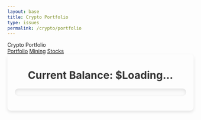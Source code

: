 ```yaml
---
layout: base
title: Crypto Portfolio
type: issues
permalink: /crypto/portfolio
---
```

<link rel="stylesheet" href="{{site.baseurl}}/assets/css/portfolio.css">
<script src="https://cdn.jsdelivr.net/npm/chart.js"></script>

<style>
    h1 {
        color: #333;
        margin-top: 20px;
    }
    .container {
        max-width: 1000px;
        padding: 20px;
        border-radius: 10px;
        box-shadow: 0 4px 8px rgba(0, 0, 0, 0.1);
        text-align: center;
    }
    .crypto-list {
        display: flex;
        flex-wrap: wrap;
        gap: 15px;
        justify-content: center;
        overflow-y: auto;
        max-height: 400px;
        padding: 10px;
        background-color: #fafafa;
        border-radius: 10px;
        box-shadow: inset 0 4px 8px rgba(0, 0, 0, 0.1);
        margin-bottom: 20px;
    }
    .crypto-item {
        background-color: #333;
        color: #fff;
        padding: 10px;
        border-radius: 8px;
        box-shadow: 0 4px 6px rgba(0, 0, 0, 0.1);
        cursor: pointer;
        text-align: center;
        width: 120px;
        transition: transform 0.2s;
    }
    .crypto-item:hover {
        transform: scale(1.05);
        background-color: #444;
    }
    .modal {
        display: none;
        position: fixed;
        z-index: 10;
        left: 0;
        top: 0;
        width: 100%;
        height: 100%;
        background-color: rgba(0, 0, 0, 0.5);
        align-items: center;
        justify-content: center;
    }
    .modal-content {
        background-color: #fff;
        padding: 20px;
        border-radius: 10px;
        width: 90%;
        max-width: 500px;
        box-shadow: 0 4px 8px rgba(0, 0, 0, 0.2);
        text-align: center;
        position: relative;
        color: #333;
    }
    .chart-container {
        height: 300px;
        margin: 20px 0;
    }
    .modal-close {
        position: absolute;
        top: 10px;
        right: 10px;
        cursor: pointer;
        font-size: 18px;
        color: #333;
    }
    .btn {
        padding: 10px 20px;
        margin: 10px;
        border: none;
        border-radius: 5px;
        cursor: pointer;
        color: #fff;
        font-size: 1em;
    }
    .btn-buy { background-color: #4CAF50; }
    .btn-sell { background-color: #f44336; }
    .btn-close { background-color: #555; }
</style>

<!-- Navigation Bar -->
<div class="navbar">
    <div class="navbar-logo">Crypto Portfolio</div>
    <div class="navbar-links">
        <a href="/portfolio_2025/crypto/portfolio">Portfolio</a>
        <a href="/portfolio_2025//crypto/mining">Mining</a>
        <a href="/portfolio_2025/stocks/home">Stocks</a>
    </div>
</div>

<div class="container">
    <h1>Current Balance: $<span id="user-balance">Loading...</span></h1>
    <div class="crypto-list" id="crypto-list-container"></div>
</div>

<!-- Modal -->
<div class="modal" id="crypto-modal">
    <div class="modal-content">
        <span class="modal-close" onclick="closeModal()">&times;</span>
        <h2 id="modal-crypto-name">Crypto Details</h2>
        <p>Current Price: $<span id="modal-crypto-price"></span></p>
        <p>Change (24h): <span id="modal-crypto-change"></span>%</p>
        <div class="chart-container">
            <canvas id="crypto-chart"></canvas>
        </div>
        <button class="btn btn-buy" onclick="buyCrypto()">Buy</button>
        <button class="btn btn-sell" onclick="sellCrypto()">Sell</button>
        <button class="btn btn-close" onclick="closeModal()">Close</button>
    </div>
</div>

<script type="module">
    import { javaURI, fetchOptions } from '{{site.baseurl}}/assets/js/api/config.js';

    const userEmail = localStorage.getItem("userEmail");
    let userBalance = localStorage.getItem("userBalance");

    if (!userEmail) {
        alert("No user email found. Please log in.");
        window.location.href = "/login";
    }

    function updateBalance(balance) {
        const formattedBalance = parseFloat(balance).toFixed(2);
        document.getElementById('user-balance').innerText = formattedBalance;
        localStorage.setItem("userBalance", formattedBalance);
    }

    async function fetchUserBalance() {
        try {
            const response = await fetch(`${javaURI}/api/crypto/balance?email=${encodeURIComponent(userEmail)}`, fetchOptions);
            if (!response.ok) throw new Error(`Failed to fetch balance: ${response.status}`);
            const balanceData = await response.json();
            updateBalance(balanceData.balance);
        } catch (error) {
            console.error("Error fetching balance:", error);
            document.getElementById('user-balance').innerText = "Error";
        }
    }

    setInterval(fetchUserBalance, 5000);

    async function fetchCryptos() {
        try {
            const response = await fetch(`${javaURI}/api/crypto/live`, fetchOptions);
            if (!response.ok) throw new Error(`Failed to fetch crypto data: ${response.status}`);
            const container = document.getElementById('crypto-list-container');
            container.innerHTML = '';
            const cryptos = await response.json();
            cryptos.forEach(crypto => {
                const item = document.createElement('div');
                item.className = 'crypto-item';
                item.innerHTML = `<strong>${crypto.name}</strong><br>$${crypto.price.toFixed(2)}`;
                item.onclick = () => openModal(crypto);
                container.appendChild(item);
            });
        } catch (error) {
            console.error('Error fetching cryptos:', error);
        }
    }

    let cryptoChart;
    async function fetchCryptoTrend(cryptoId) {
        try {
            const response = await fetch(`${javaURI}/api/crypto/trend?cryptoId=${cryptoId}&days=7`, fetchOptions);
            if (!response.ok) throw new Error("Failed to fetch trend data");
            const prices = await response.json();

            const ctx = document.getElementById('crypto-chart').getContext('2d');
            if (cryptoChart) {
                cryptoChart.destroy();
            }
            cryptoChart = new Chart(ctx, {
                type: 'line',
                data: {
                    labels: Array.from({ length: prices.length }, (_, i) => `Day ${i + 1}`),
                    datasets: [{
                        label: `${cryptoId} Price Trend`,
                        data: prices,
                        borderColor: 'rgba(75, 192, 192, 1)',
                        backgroundColor: 'rgba(75, 192, 192, 0.2)',
                        fill: true
                    }]
                }
            });
        } catch (error) {
            console.error("Error fetching trend data:", error);
        }
    }

    window.openModal = function (crypto) {
        document.getElementById('modal-crypto-name').innerText = crypto.name;
        document.getElementById('modal-crypto-price').innerText = crypto.price.toFixed(2);
        document.getElementById('modal-crypto-change').innerText = crypto.changePercentage.toFixed(2);
        document.getElementById('crypto-modal').style.display = 'flex';
        fetchCryptoTrend(crypto.symbol.toLowerCase());
    };

    window.closeModal = function () {
        document.getElementById('crypto-modal').style.display = 'none';
    };
    window.buyCrypto = async function () {
        const cryptoId = document.getElementById('modal-crypto-name').innerText;
        const usdAmount = prompt("Enter USD amount to buy:");
        if (usdAmount) {
            try {
                const response = await fetch(`${javaURI}/api/crypto/buy`, {
                    method: 'POST',
                    headers: { "Content-Type": "application/json" },
                    body: JSON.stringify({ email: userEmail, cryptoId, usdAmount })
                });
                const message = await response.text();
                alert(message);
                fetchCryptos(); // Refresh data
            } catch (error) {
                console.error("Error buying crypto:", error);
            }
        }
    };

    window.sellCrypto = async function () {
        const cryptoId = document.getElementById('modal-crypto-name').innerText;
        const cryptoAmount = prompt("Enter crypto amount to sell:");
        if (cryptoAmount) {
            try {
                const response = await fetch(`${javaURI}/api/crypto/sell`, {
                    method: 'POST',
                    headers: { "Content-Type": "application/json" },
                    body: JSON.stringify({ email: userEmail, cryptoId, cryptoAmount })
                });
                const message = await response.text();
                alert(message);
                fetchCryptos(); // Refresh data
            } catch (error) {
                console.error("Error selling crypto:", error);
            }
        }
    };

    fetchUserBalance();
    fetchCryptos();
</script>
